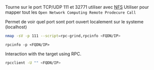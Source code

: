 Tourne sur le port TCP/UDP 111 et 32771 utiliser avec [NFS](./NFS.md)
Utiliser pour mapper tout les `Open Network Computing Remote Prodecure Call`

Permet de voir quel port sont port ouvert localement sur le systeme (localhost)

```sh
nmap -sV -p 111 --script=rpc-grind,rpcinfo <FQDN/IP>
```


```
rpcinfo -p <FQDN/IP>
```

Interaction with the target using RPC.

```sh
rpcclient -U "" <FQDN/IP>
```

